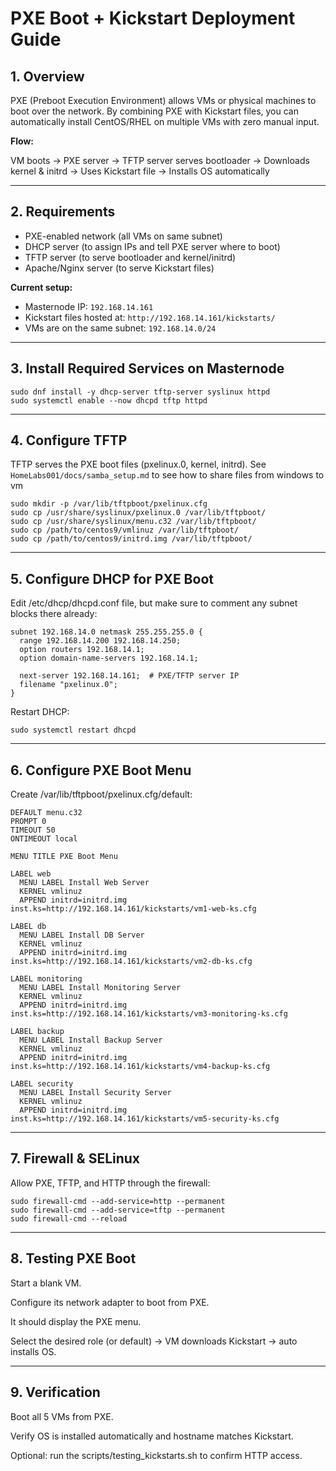 # PXE Boot + Kickstart Deployment Guide

## 1. Overview

PXE (Preboot Execution Environment) allows VMs or physical machines to boot over the network. By combining PXE with Kickstart files, you can automatically install CentOS/RHEL on multiple VMs with zero manual input.

**Flow:**

VM boots -> PXE server -> TFTP server serves bootloader -> Downloads kernel & initrd
-> Uses Kickstart file -> Installs OS automatically

---

## 2. Requirements

- PXE-enabled network (all VMs on same subnet)  
- DHCP server (to assign IPs and tell PXE server where to boot)  
- TFTP server (to serve bootloader and kernel/initrd)  
- Apache/Nginx server (to serve Kickstart files)  

**Current setup:**

- Masternode IP: `192.168.14.161`  
- Kickstart files hosted at: `http://192.168.14.161/kickstarts/`  
- VMs are on the same subnet: `192.168.14.0/24`  

---

## 3. Install Required Services on Masternode

```
sudo dnf install -y dhcp-server tftp-server syslinux httpd
sudo systemctl enable --now dhcpd tftp httpd
```

---

## 4. Configure TFTP
TFTP serves the PXE boot files (pxelinux.0, kernel, initrd).
See `HomeLabs001/docs/samba_setup.md` to see how to share files from windows to vm
```
sudo mkdir -p /var/lib/tftpboot/pxelinux.cfg
sudo cp /usr/share/syslinux/pxelinux.0 /var/lib/tftpboot/
sudo cp /usr/share/syslinux/menu.c32 /var/lib/tftpboot/
sudo cp /path/to/centos9/vmlinuz /var/lib/tftpboot/
sudo cp /path/to/centos9/initrd.img /var/lib/tftpboot/
```

---

## 5. Configure DHCP for PXE Boot
Edit /etc/dhcp/dhcpd.conf file, but make sure to comment any subnet blocks there already:

```
subnet 192.168.14.0 netmask 255.255.255.0 {
  range 192.168.14.200 192.168.14.250;
  option routers 192.168.14.1;
  option domain-name-servers 192.168.14.1;

  next-server 192.168.14.161;  # PXE/TFTP server IP
  filename "pxelinux.0";
}
```

Restart DHCP:

```
sudo systemctl restart dhcpd
```

---

## 6. Configure PXE Boot Menu
Create /var/lib/tftpboot/pxelinux.cfg/default:

```
DEFAULT menu.c32
PROMPT 0
TIMEOUT 50
ONTIMEOUT local

MENU TITLE PXE Boot Menu

LABEL web
  MENU LABEL Install Web Server
  KERNEL vmlinuz
  APPEND initrd=initrd.img inst.ks=http://192.168.14.161/kickstarts/vm1-web-ks.cfg

LABEL db
  MENU LABEL Install DB Server
  KERNEL vmlinuz
  APPEND initrd=initrd.img inst.ks=http://192.168.14.161/kickstarts/vm2-db-ks.cfg

LABEL monitoring
  MENU LABEL Install Monitoring Server
  KERNEL vmlinuz
  APPEND initrd=initrd.img inst.ks=http://192.168.14.161/kickstarts/vm3-monitoring-ks.cfg

LABEL backup
  MENU LABEL Install Backup Server
  KERNEL vmlinuz
  APPEND initrd=initrd.img inst.ks=http://192.168.14.161/kickstarts/vm4-backup-ks.cfg

LABEL security
  MENU LABEL Install Security Server
  KERNEL vmlinuz
  APPEND initrd=initrd.img inst.ks=http://192.168.14.161/kickstarts/vm5-security-ks.cfg
```

---

## 7. Firewall & SELinux
Allow PXE, TFTP, and HTTP through the firewall:

```
sudo firewall-cmd --add-service=http --permanent
sudo firewall-cmd --add-service=tftp --permanent
sudo firewall-cmd --reload
```

---

## 8. Testing PXE Boot
Start a blank VM.

Configure its network adapter to boot from PXE.

It should display the PXE menu.

Select the desired role (or default) → VM downloads Kickstart → auto installs OS.

---

## 9. Verification
Boot all 5 VMs from PXE.

Verify OS is installed automatically and hostname matches Kickstart.

Optional: run the scripts/testing_kickstarts.sh to confirm HTTP access.

